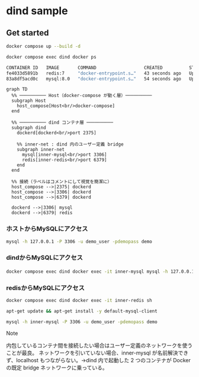# dind sample

## Get started
```bash
docker compose up --build -d
```

```bash
docker compose exec dind docker ps
```
```bash
CONTAINER ID   IMAGE       COMMAND                  CREATED          STATUS          PORTS                               NAMES
fe4033d5891b   redis:7     "docker-entrypoint.s…"   43 seconds ago   Up 42 seconds   0.0.0.0:6379->6379/tcp              inner-redis
83a8df5acd0c   mysql:8.0   "docker-entrypoint.s…"   54 seconds ago   Up 51 seconds   0.0.0.0:3306->3306/tcp, 33060/tcp   inner-mysq
```

```mermaid
graph TD
  %% ────────── Host（docker-compose が動く層）──────────
  subgraph Host
    host_compose[Host<br/>docker-compose]
  end

  %% ────────── dind コンテナ層 ──────────
  subgraph dind
    dockerd[dockerd<br/>port 2375]

    %% inner-net : dind 内のユーザー定義 bridge
    subgraph inner-net
      mysql[inner-mysql<br/>port 3306]
      redis[inner-redis<br/>port 6379]
    end
  end

  %% 接続（ラベルはコメントにして視覚を簡潔に）
  host_compose -->|2375| dockerd
  host_compose -->|3306| dockerd
  host_compose -->|6379| dockerd

  dockerd -->|3306| mysql
  dockerd -->|6379| redis
```

### ホストからMySQLにアクセス
```bash
mysql -h 127.0.0.1 -P 3306 -u demo_user -pdemopass demo
```

### dindからMySQLにアクセス
#### 
```bash
docker compose exec dind docker exec -it inner-mysql mysql -h 127.0.0.1 -P 3306 -uroot -psecretpass
```

### redisからMySQLにアクセス
```bash
docker compose exec dind docker exec -it inner-redis sh
```
```bash
apt-get update && apt-get install -y default-mysql-client
```
```bash
mysql -h inner-mysql -P 3306 -u demo_user -pdemopass demo
```

> [!note]
> 内包しているコンテナ間を接続したい場合はユーザー定義のネットワークを使うことが最良。
> ネットワークを引いていない場合、inner-mysql が名前解決できず、localhost もつながらない。→dind 内で起動した 2 つのコンテナが Docker の既定 bridge ネットワークに乗っている。
